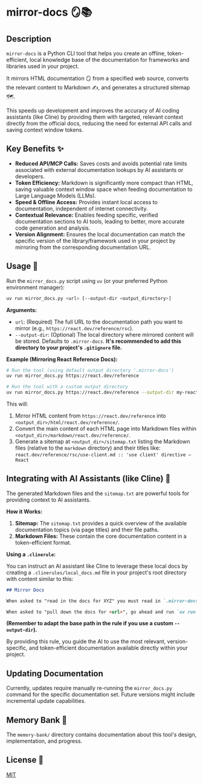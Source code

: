 # mirror-docs 🪞📚

## Description

`mirror-docs` is a Python CLI tool that helps you create an offline, token-efficient, local knowledge base of the documentation for frameworks and libraries used in your project.

It mirrors HTML documentation 🪞 from a specified web source, converts the relevant content to Markdown ✍️, and generates a structured sitemap 🗺️.

This speeds up development and improves the accuracy of AI coding assistants (like Cline) by providing them with targeted, relevant context directly from the official docs, reducing the need for external API calls and saving context window tokens.

## Key Benefits ✨

*   **Reduced API/MCP Calls:** Saves costs and avoids potential rate limits associated with external documentation lookups by AI assistants or developers.
*   **Token Efficiency:** Markdown is significantly more compact than HTML, saving valuable context window space when feeding documentation to Large Language Models (LLMs).
*   **Speed & Offline Access:** Provides instant local access to documentation, independent of internet connectivity.
*   **Contextual Relevance:** Enables feeding specific, verified documentation sections to AI tools, leading to better, more accurate code generation and analysis.
*   **Version Alignment:** Ensures the local documentation can match the specific version of the library/framework used in your project by mirroring from the corresponding documentation URL.

## Usage 🚀

Run the `mirror_docs.py` script using `uv` (or your preferred Python environment manager):

```bash
uv run mirror_docs.py <url> [--output-dir <output_directory>]
```

**Arguments:**

*   `url`: (Required) The full URL to the documentation path you want to mirror (e.g., `https://react.dev/reference/rsc`).
*   `--output-dir`: (Optional) The local directory where mirrored content will be stored. Defaults to `.mirror-docs`. **It's recommended to add this directory to your project's `.gitignore` file.**

**Example (Mirroring React Reference Docs):**

```bash
# Run the tool (using default output directory '.mirror-docs')
uv run mirror_docs.py https://react.dev/reference

# Run the tool with a custom output directory
uv run mirror_docs.py https://react.dev/reference --output-dir my-react-docs
```

This will:
1.  Mirror HTML content from `https://react.dev/reference` into `<output_dir>/html/react.dev/reference/`.
2.  Convert the main content of each HTML page into Markdown files within `<output_dir>/markdown/react.dev/reference/`.
3.  Generate a sitemap at `<output_dir>/sitemap.txt` listing the Markdown files (relative to the `markdown` directory) and their titles like: `react.dev/reference/rsc/use-client.md :: 'use client' directive – React`

## Integrating with AI Assistants (like Cline) 🤖

The generated Markdown files and the `sitemap.txt` are powerful tools for providing context to AI assistants.

**How it Works:**

1.  **Sitemap:** The `sitemap.txt` provides a quick overview of the available documentation topics (via page titles) and their file paths.
2.  **Markdown Files:** These contain the core documentation content in a token-efficient format.

**Using a `.clinerule`:**

You can instruct an AI assistant like Cline to leverage these local docs by creating a `.clinerules/local_docs.md` file in your project's root directory with content similar to this:

```markdown
## Mirror Docs

When asked to "read in the docs for XYZ" you must read in `.mirror-docs/sitemap.txt`, then select the likely applicable paths based on the `:: <TITLE>` next to the paths. When you go to read in the relevant docs you have chosen, keep in mind those paths are relative to `.mirror-docs/markdown/`.

When asked to "pull down the docs for <url>", go ahead and run `uv run mirror_docs.py <url>`.
```

**(Remember to adapt the base path in the rule if you use a custom `--output-dir`).**

By providing this rule, you guide the AI to use the most relevant, version-specific, and token-efficient documentation available directly within your project.

## Updating Documentation

Currently, updates require manually re-running the `mirror_docs.py` command for the specific documentation set. Future versions might include incremental update capabilities.

## Memory Bank 🧠

The `memory-bank/` directory contains documentation about this tool's design, implementation, and progress.

## License 📜

[MIT](LICENSE)
